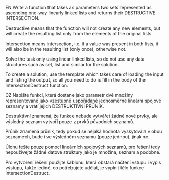 EN
Write a function that takes as parameters two sets represented as ascending one-way linearly linked lists and returns their DESTRUCTIVE INTERSECTION.

Destructive means that the function will not create any new elements, but will create the resulting list only from the elements of the original lists.

Intersection means intersection, i.e. if a value was present in both lists, it will also be in the resulting list (only once), otherwise not.

Solve the task only using linear linked lists, so do not use any data structures such as set, list and similar for the solution.

To create a solution, use the template which takes care of loading the input and listing the output, so all you need to do is fill in the body of the IntersectionDestruct function.

CZ
Napište funkci, která dostane jako parametr dvě množiny representované jako vzestupně uspořádané jednosměrné lineární spojové seznamy a vrátí jejich DESTRUKTIVNÍ PRŮNIK.

Destruktivní znamená, že funkce nebude vytvářet žádné nové prvky, ale výsledný seznam vytvoří pouze z prvků původních seznamů.

Průnik znamená průnik, tedy pokud se nějaká hodnota vyskytovala v obou seznamech, bude i ve výsledném seznamu (pouze jednou), jinak ne.

Úlohu řešte pouze pomocí lineárních spojových seznamů, pro řešení tedy nepoužívejte žádné datové struktury jako je množina, seznam a podobné.

Pro vytvoření řešení použijte šablonu, která obstará načtení vstupu i výpis výstupu, takže jediné, co potřebujete udělat, je vyplnit tělo funkce IntersectionDestruct.